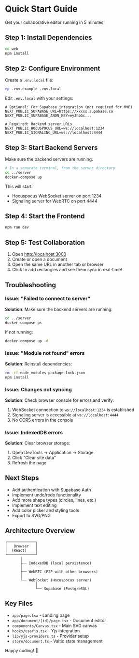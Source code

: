 # Quick Start Guide

Get your collaborative editor running in 5 minutes!

## Step 1: Install Dependencies

```bash
cd web
npm install
```

## Step 2: Configure Environment

Create a `.env.local` file:

```bash
cp .env.example .env.local
```

Edit `.env.local` with your settings:

```env
# Optional: For Supabase integration (not required for MVP)
NEXT_PUBLIC_SUPABASE_URL=https://xxxxx.supabase.co
NEXT_PUBLIC_SUPABASE_ANON_KEY=eyJhbGc...

# Required: Backend server URLs
NEXT_PUBLIC_HOCUSPOCUS_URL=ws://localhost:1234
NEXT_PUBLIC_SIGNALING_URL=ws://localhost:4444
```

## Step 3: Start Backend Servers

Make sure the backend servers are running:

```bash
# In a separate terminal, from the server directory
cd ../server
docker-compose up
```

This will start:
- Hocuspocus WebSocket server on port 1234
- Signaling server for WebRTC on port 4444

## Step 4: Start the Frontend

```bash
npm run dev
```

## Step 5: Test Collaboration

1. Open [http://localhost:3000](http://localhost:3000)
2. Create or open a document
3. Open the same URL in another tab or browser
4. Click to add rectangles and see them sync in real-time!

## Troubleshooting

### Issue: "Failed to connect to server"

**Solution**: Make sure the backend servers are running:
```bash
cd ../server
docker-compose ps
```

If not running:
```bash
docker-compose up -d
```

### Issue: "Module not found" errors

**Solution**: Reinstall dependencies:
```bash
rm -rf node_modules package-lock.json
npm install
```

### Issue: Changes not syncing

**Solution**: Check browser console for errors and verify:
1. WebSocket connection to `ws://localhost:1234` is established
2. Signaling server is accessible at `ws://localhost:4444`
3. No CORS errors in the console

### Issue: IndexedDB errors

**Solution**: Clear browser storage:
1. Open DevTools → Application → Storage
2. Click "Clear site data"
3. Refresh the page

## Next Steps

- Add authentication with Supabase Auth
- Implement undo/redo functionality
- Add more shape types (circles, lines, etc.)
- Implement text editing
- Add color picker and styling tools
- Export to SVG/PNG

## Architecture Overview

```
┌─────────────┐
│   Browser   │
│  (React)    │
└─────────────┘
       │
       ├── IndexedDB (local persistence)
       │
       ├── WebRTC (P2P with other browsers)
       │
       └── WebSocket (Hocuspocus server)
              │
              └── Supabase (PostgreSQL)
```

## Key Files

- `app/page.tsx` - Landing page
- `app/document/[id]/page.tsx` - Document editor
- `components/Canvas.tsx` - Main SVG canvas
- `hooks/useYjs.tsx` - Yjs integration
- `lib/yjs-providers.ts` - Provider setup
- `store/document.ts` - Valtio state management

Happy coding! 🚀

